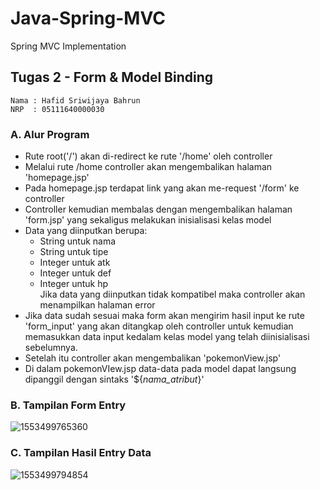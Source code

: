 # Java-Spring-MVC
Spring MVC Implementation

## Tugas 2 - Form & Model Binding
```
Nama : Hafid Sriwijaya Bahrun
NRP  : 05111640000030

```
### A. Alur Program
- Rute root('/') akan di-redirect ke rute '/home' oleh controller
- Melalui rute /home controller akan mengembalikan halaman 'homepage.jsp'
- Pada homepage.jsp terdapat link yang akan me-request '/form' ke controller
- Controller kemudian membalas dengan mengembalikan halaman 'form.jsp' yang sekaligus melakukan inisialisasi kelas model
- Data yang diinputkan berupa:
  - String untuk nama
  - String untuk tipe
  - Integer untuk atk
  - Integer untuk def
  - Integer untuk hp  
Jika data yang diinputkan tidak kompatibel maka controller akan menampilkan halaman error
- Jika data sudah sesuai maka form akan mengirim hasil input ke rute 'form_input' yang akan ditangkap oleh controller untuk kemudian memasukkan data input kedalam kelas model yang telah diinisialisasi sebelumnya.
- Setelah itu controller akan mengembalikan 'pokemonView.jsp'
- Di dalam pokemonVIew.jsp data-data pada model dapat langsung dipanggil dengan sintaks '${_nama_atribut_}'

### B. Tampilan Form Entry
![1553499765360](https://user-images.githubusercontent.com/32842793/54902580-69847100-4f0c-11e9-9890-6651d5122d12.jpg)

### C. Tampilan Hasil Entry Data
![1553499794854](https://user-images.githubusercontent.com/32842793/54902582-69847100-4f0c-11e9-8fb1-c56b042c787b.jpg)
